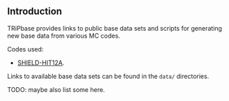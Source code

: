 Introduction
------------
TRiPbase provides links to public base data sets and scripts for generating new base data from various MC codes.

Codes used:
- [SHIELD-HIT12A](https://shieldhit.org).


Links to available base data sets can be found in the `data/` directories.

TODO: maybe also list some here.

